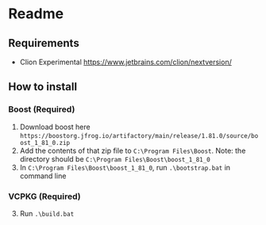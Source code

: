 # Readme

## Requirements
- Clion Experimental https://www.jetbrains.com/clion/nextversion/

## How to install

### Boost (Required)
1. Download boost here `https://boostorg.jfrog.io/artifactory/main/release/1.81.0/source/boost_1_81_0.zip`
2. Add the contents of that zip file to `C:\Program Files\Boost`. Note: the directory should be  `C:\Program Files\Boost\boost_1_81_0`
4. In `C:\Program Files\Boost\boost_1_81_0`, run `.\bootstrap.bat` in command line

### VCPKG (Required)
3. Run `.\build.bat`